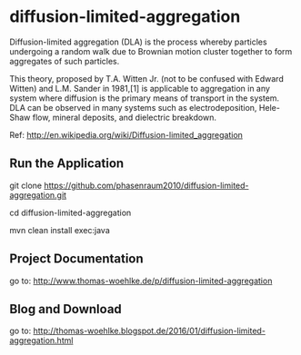 diffusion-limited-aggregation
=============================

Diffusion-limited aggregation (DLA) is the process whereby particles undergoing a random walk due to Brownian motion cluster together to form aggregates of such particles.

This theory, proposed by T.A. Witten Jr. (not to be confused with Edward Witten) and L.M. Sander in 1981,[1] is applicable to aggregation
in any system where diffusion is the primary means of transport in the system. DLA can be observed in many systems such as electrodeposition,
Hele-Shaw flow, mineral deposits, and dielectric breakdown.

Ref: http://en.wikipedia.org/wiki/Diffusion-limited_aggregation


Run the Application
-------------------

git clone https://github.com/phasenraum2010/diffusion-limited-aggregation.git

cd diffusion-limited-aggregation

mvn clean install exec:java

Project Documentation
---------------------

go to: http://www.thomas-woehlke.de/p/diffusion-limited-aggregation

Blog and Download
-----------------
go to: http://thomas-woehlke.blogspot.de/2016/01/diffusion-limited-aggregation.html


